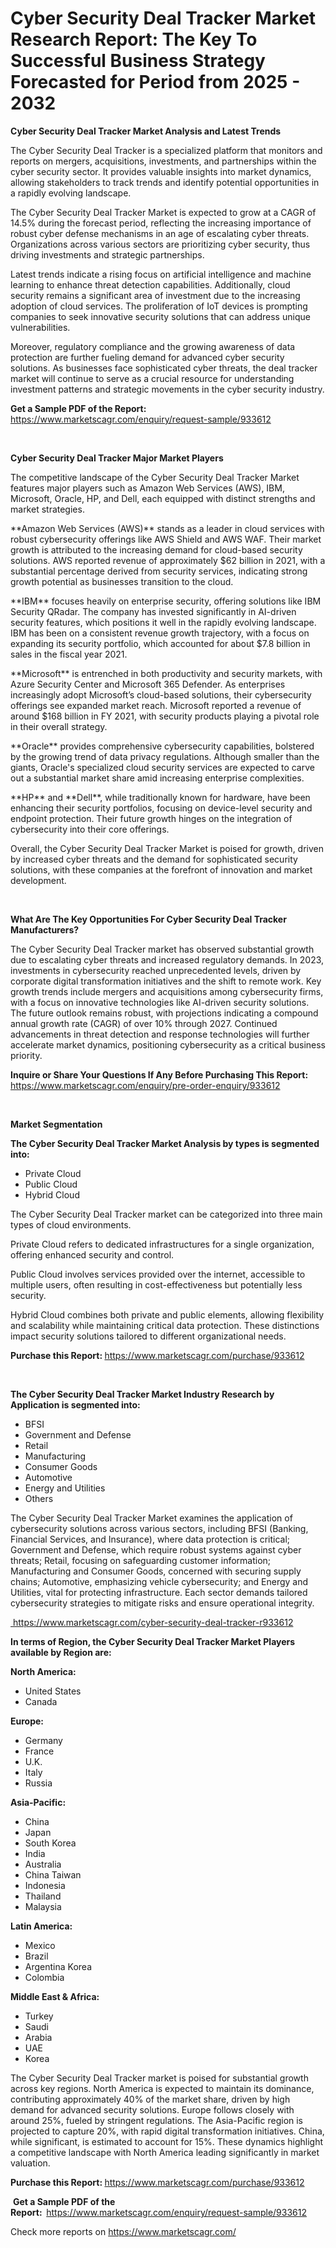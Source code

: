 <p><h1>Cyber Security Deal Tracker Market Research Report: The Key To Successful Business Strategy Forecasted for Period from 2025 - 2032</h1></p><p><strong>Cyber Security Deal Tracker Market Analysis and Latest Trends</strong></p>
<p><p>The Cyber Security Deal Tracker is a specialized platform that monitors and reports on mergers, acquisitions, investments, and partnerships within the cyber security sector. It provides valuable insights into market dynamics, allowing stakeholders to track trends and identify potential opportunities in a rapidly evolving landscape.</p><p>The Cyber Security Deal Tracker Market is expected to grow at a CAGR of 14.5% during the forecast period, reflecting the increasing importance of robust cyber defense mechanisms in an age of escalating cyber threats. Organizations across various sectors are prioritizing cyber security, thus driving investments and strategic partnerships. </p><p>Latest trends indicate a rising focus on artificial intelligence and machine learning to enhance threat detection capabilities. Additionally, cloud security remains a significant area of investment due to the increasing adoption of cloud services. The proliferation of IoT devices is prompting companies to seek innovative security solutions that can address unique vulnerabilities. </p><p>Moreover, regulatory compliance and the growing awareness of data protection are further fueling demand for advanced cyber security solutions. As businesses face sophisticated cyber threats, the deal tracker market will continue to serve as a crucial resource for understanding investment patterns and strategic movements in the cyber security industry.</p></p>
<p><strong>Get a Sample PDF of the Report:&nbsp;</strong> <a href="https://www.marketscagr.com/enquiry/request-sample/933612?utm_campaign=3285&utm_medium=2&utm_source=Github&utm_content=ia&utm_term=07032025&utm_id=cyber-security-deal-tracker">https://www.marketscagr.com/enquiry/request-sample/933612</a></p>
<p>&nbsp;</p>
<p><strong>Cyber Security Deal Tracker Major Market Players</strong></p>
<p><p>The competitive landscape of the Cyber Security Deal Tracker Market features major players such as Amazon Web Services (AWS), IBM, Microsoft, Oracle, HP, and Dell, each equipped with distinct strengths and market strategies.</p><p>**Amazon Web Services (AWS)** stands as a leader in cloud services with robust cybersecurity offerings like AWS Shield and AWS WAF. Their market growth is attributed to the increasing demand for cloud-based security solutions. AWS reported revenue of approximately $62 billion in 2021, with a substantial percentage derived from security services, indicating strong growth potential as businesses transition to the cloud.</p><p>**IBM** focuses heavily on enterprise security, offering solutions like IBM Security QRadar. The company has invested significantly in AI-driven security features, which positions it well in the rapidly evolving landscape. IBM has been on a consistent revenue growth trajectory, with a focus on expanding its security portfolio, which accounted for about $7.8 billion in sales in the fiscal year 2021.</p><p>**Microsoft** is entrenched in both productivity and security markets, with Azure Security Center and Microsoft 365 Defender. As enterprises increasingly adopt Microsoft’s cloud-based solutions, their cybersecurity offerings see expanded market reach. Microsoft reported a revenue of around $168 billion in FY 2021, with security products playing a pivotal role in their overall strategy.</p><p>**Oracle** provides comprehensive cybersecurity capabilities, bolstered by the growing trend of data privacy regulations. Although smaller than the giants, Oracle's specialized cloud security services are expected to carve out a substantial market share amid increasing enterprise complexities.</p><p>**HP** and **Dell**, while traditionally known for hardware, have been enhancing their security portfolios, focusing on device-level security and endpoint protection. Their future growth hinges on the integration of cybersecurity into their core offerings.</p><p>Overall, the Cyber Security Deal Tracker Market is poised for growth, driven by increased cyber threats and the demand for sophisticated security solutions, with these companies at the forefront of innovation and market development.</p></p>
<p>&nbsp;</p>
<p><strong>What Are The Key Opportunities For Cyber Security Deal Tracker Manufacturers?</strong></p>
<p><p>The Cyber Security Deal Tracker market has observed substantial growth due to escalating cyber threats and increased regulatory demands. In 2023, investments in cybersecurity reached unprecedented levels, driven by corporate digital transformation initiatives and the shift to remote work. Key growth trends include mergers and acquisitions among cybersecurity firms, with a focus on innovative technologies like AI-driven security solutions. The future outlook remains robust, with projections indicating a compound annual growth rate (CAGR) of over 10% through 2027. Continued advancements in threat detection and response technologies will further accelerate market dynamics, positioning cybersecurity as a critical business priority.</p></p>
<p><strong>Inquire or Share Your Questions If Any Before Purchasing This Report:</strong> <a href="https://www.marketscagr.com/enquiry/pre-order-enquiry/933612?utm_campaign=3285&utm_medium=2&utm_source=Github&utm_content=ia&utm_term=07032025&utm_id=cyber-security-deal-tracker">https://www.marketscagr.com/enquiry/pre-order-enquiry/933612</a></p>
<p>&nbsp;</p>
<p><strong>Market Segmentation</strong></p>
<p><strong>The Cyber Security Deal Tracker Market Analysis by types is segmented into:</strong></p>
<p><ul><li>Private Cloud</li><li>Public Cloud</li><li>Hybrid Cloud</li></ul></p>
<p><p>The Cyber Security Deal Tracker market can be categorized into three main types of cloud environments. </p><p>Private Cloud refers to dedicated infrastructures for a single organization, offering enhanced security and control. </p><p>Public Cloud involves services provided over the internet, accessible to multiple users, often resulting in cost-effectiveness but potentially less security. </p><p>Hybrid Cloud combines both private and public elements, allowing flexibility and scalability while maintaining critical data protection. These distinctions impact security solutions tailored to different organizational needs.</p></p>
<p><strong>Purchase this Report:&nbsp;</strong><a href="https://www.marketscagr.com/purchase/933612?utm_campaign=3285&utm_medium=2&utm_source=Github&utm_content=ia&utm_term=07032025&utm_id=cyber-security-deal-tracker">https://www.marketscagr.com/purchase/933612</a></p>
<p>&nbsp;</p>
<p><strong>The Cyber Security Deal Tracker Market Industry Research by Application is segmented into:</strong></p>
<p><ul><li>BFSI</li><li>Government and Defense</li><li>Retail</li><li>Manufacturing</li><li>Consumer Goods</li><li>Automotive</li><li>Energy and Utilities</li><li>Others</li></ul></p>
<p><p>The Cyber Security Deal Tracker Market examines the application of cybersecurity solutions across various sectors, including BFSI (Banking, Financial Services, and Insurance), where data protection is critical; Government and Defense, which require robust systems against cyber threats; Retail, focusing on safeguarding customer information; Manufacturing and Consumer Goods, concerned with securing supply chains; Automotive, emphasizing vehicle cybersecurity; and Energy and Utilities, vital for protecting infrastructure. Each sector demands tailored cybersecurity strategies to mitigate risks and ensure operational integrity.</p></p>
<p><a href="https://www.marketscagr.com/cyber-security-deal-tracker-r933612?utm_campaign=3285&utm_medium=2&utm_source=Github&utm_content=ia&utm_term=07032025&utm_id=cyber-security-deal-tracker">&nbsp;https://www.marketscagr.com/cyber-security-deal-tracker-r933612</a></p>
<p><strong>In terms of Region, the Cyber Security Deal Tracker Market Players available by Region are:</strong></p>
<p>
    <p> <strong> North America: </strong>
        <ul>
            <li>United States</li>
            <li>Canada</li>
        </ul>
        </p> 
    <p> <strong> Europe: </strong>
        <ul>
            <li>Germany</li>
            <li>France</li>
            <li>U.K.</li>
            <li>Italy</li>
            <li>Russia</li>
        </ul>
        </p> 
    <p> <strong> Asia-Pacific: </strong>
        <ul>
            <li>China</li>
            <li>Japan</li>
            <li>South Korea</li>
            <li>India</li>
            <li>Australia</li>
            <li>China Taiwan</li>
            <li>Indonesia</li>
            <li>Thailand</li>
            <li>Malaysia</li>
        </ul>
        </p> 
    <p> <strong> Latin America: </strong>
        <ul>
            <li>Mexico</li>
            <li>Brazil</li>
            <li>Argentina Korea</li>
            <li>Colombia</li>
        </ul>
        </p> 
    <p> <strong> Middle East & Africa: </strong>
        <ul>
            <li>Turkey</li>
            <li>Saudi</li>
            <li>Arabia</li>
            <li>UAE</li>
            <li>Korea</li>
        </ul>
    </p>
    </p>
<p><p>The Cyber Security Deal Tracker market is poised for substantial growth across key regions. North America is expected to maintain its dominance, contributing approximately 40% of the market share, driven by high demand for advanced security solutions. Europe follows closely with around 25%, fueled by stringent regulations. The Asia-Pacific region is projected to capture 20%, with rapid digital transformation initiatives. China, while significant, is estimated to account for 15%. These dynamics highlight a competitive landscape with North America leading significantly in market valuation.</p></p>
<p><strong>Purchase this Report: </strong><a href="https://www.marketscagr.com/purchase/933612?utm_campaign=3285&utm_medium=2&utm_source=Github&utm_content=ia&utm_term=07032025&utm_id=cyber-security-deal-tracker">https://www.marketscagr.com/purchase/933612</a></p>
<p>&nbsp;<strong>Get a Sample PDF of the Report:&nbsp;&nbsp;</strong><a href="https://www.marketscagr.com/enquiry/request-sample/933612?utm_campaign=3285&utm_medium=2&utm_source=Github&utm_content=ia&utm_term=07032025&utm_id=cyber-security-deal-tracker">https://www.marketscagr.com/enquiry/request-sample/933612</a></p>
<p><strong></strong></p>
<p>Check more reports on <a href="https://www.marketscagr.com/?utm_campaign=3285&utm_medium=2&utm_source=Github&utm_content=ia&utm_term=07032025&utm_id=cyber-security-deal-tracker">https://www.marketscagr.com/</a></p>